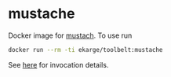 
mustache
========

Docker image for [mustach](https://github.com/mustache/mustache). To use run

```bash
docker run --rm -ti ekarge/toolbelt:mustache
```

See [here](http://mustache.github.io/mustache.1.html) for invocation details.
